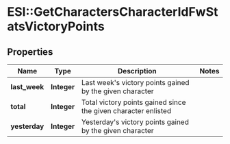 # ESI::GetCharactersCharacterIdFwStatsVictoryPoints

## Properties
Name | Type | Description | Notes
------------ | ------------- | ------------- | -------------
**last_week** | **Integer** | Last week&#39;s victory points gained by the given character | 
**total** | **Integer** | Total victory points gained since the given character enlisted | 
**yesterday** | **Integer** | Yesterday&#39;s victory points gained by the given character | 


